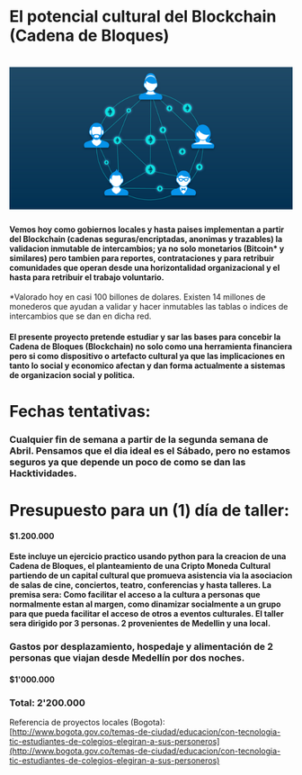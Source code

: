 # El potencial cultural del Blockchain \(Cadena de Bloques\)

# ![](/assets/cadenadebloques.png)

#### Vemos hoy como gobiernos locales y hasta paises implementan a partir del Blockchain \(cadenas seguras/encriptadas, anonimas y trazables\) la validacion inmutable de intercambios; ya no solo monetarios \(Bitcoin\* y similares\) pero tambien para reportes, contrataciones y para retribuir comunidades que operan desde una horizontalidad organizacional y el hasta para retribuir el trabajo voluntario.

\*Valorado hoy en casi 100 billones de dolares. Existen 14 millones de monederos que ayudan a validar y hacer inmutables las tablas o indices de intercambios que se dan en dicha red.

#### El presente proyecto pretende estudiar y sar las bases para concebir la Cadena de Bloques \(Blockchain\) no solo como una herramienta financiera pero si como dispositivo o artefacto cultural ya que las implicaciones en tanto lo social y economico afectan y dan forma actualmente a sistemas de organizacion social y politica.

# Fechas tentativas:

### Cualquier fin de semana a partir de la segunda semana de Abril. Pensamos que el dia ideal es el Sábado, pero no estamos seguros ya que depende un poco de como se dan las Hacktividades.

# Presupuesto para un \(1\) día de taller:

#### $1.200.000

#### Este incluye un ejercicio practico usando python para la creacion de una Cadena de Bloques, el planteamiento de una Cripto Moneda Cultural partiendo de un capital cultural que promueva asistencia via la asociacion de salas de cine, conciertos, teatro, conferencias y hasta talleres. La premisa sera: Como facilitar el acceso a la cultura a personas que normalmente estan al margen, como dinamizar socialmente a un grupo para que pueda facilitar el acceso de otros a eventos culturales. El taller sera dirigido por 3 personas. 2 provenientes de Medellin y una local.

### Gastos por desplazamiento, hospedaje y alimentación de 2 personas que viajan desde Medellín por dos noches.

#### $1'000.000

### Total: 2'200.000

Referencia de proyectos locales \(Bogota\):  
[http://www.bogota.gov.co/temas-de-ciudad/educacion/con-tecnologia-tic-estudiantes-de-colegios-elegiran-a-sus-personeros](http://www.bogota.gov.co/temas-de-ciudad/educacion/con-tecnologia-tic-estudiantes-de-colegios-elegiran-a-sus-personeros)

